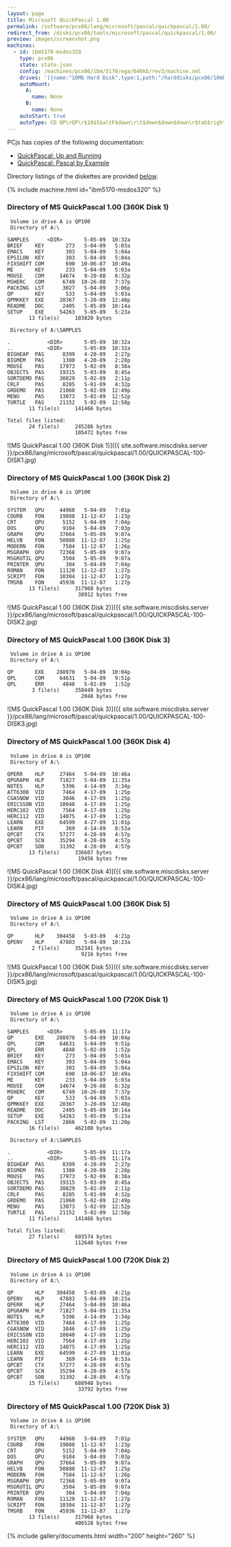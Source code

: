 ```yaml
---
layout: page
title: Microsoft QuickPascal 1.00
permalink: /software/pcx86/lang/microsoft/pascal/quickpascal/1.00/
redirect_from: /disks/pcx86/tools/microsoft/pascal/quickpascal/1.00/
preview: images/screenshot.png
machines:
  - id: ibm5170-msdos320
    type: pcx86
    state: state.json
    config: /machines/pcx86/ibm/5170/ega/640kb/rev3/machine.xml
    drives: '[{name:"10Mb Hard Disk",type:1,path:"/harddisks/pcx86/10mb/MSDOS320-C400.json"}]'
    autoMount:
      A:
        name: None
      B:
        name: None
    autoStart: true
    autoType: CD QP\rQP\r$10$5$altF$down\r\t$down$down$down\r$tab$right$right\r$20$5$altR$down\rI
---
```


PCjs has copies of the following documentation:

- [QuickPascal: Up and Running](https://1drv.ms/b/s!ArcO_mFRe1Z9gqFOML1HOTUKRFZLEQ)
- [QuickPascal: Pascal by Example](https://1drv.ms/b/s!ArcO_mFRe1Z9gqFVsisy9Gka2J_GxA)

Directory listings of the diskettes are provided [below](#directory-of-ms-quickpascal-100-360k-disk-1-setuputilities).

{% include machine.html id="ibm5170-msdos320" %}

### Directory of MS QuickPascal 1.00 (360K Disk 1)

     Volume in drive A is QP100
     Directory of A:\

    SAMPLES      <DIR>       5-05-89  10:32a
    BRIEF    KEY       273   5-04-89   5:03a
    EMACS    KEY       303   5-04-89   5:04a
    EPSILON  KEY       303   5-04-89   5:04a
    FIXSHIFT COM       690  10-06-87  10:49a
    ME       KEY       233   5-04-89   5:03a
    MOUSE    COM     14674   9-20-88   6:32p
    MSHERC   COM      6749  10-26-88   7:37p
    PACKING  LST      3027   5-04-89   3:06p
    QP       KEY       533   5-04-89   5:03a
    QPMKKEY  EXE     20367   3-20-89  12:48p
    README   DOC      2405   5-05-89  10:14a
    SETUP    EXE     54263   5-05-89   5:23a
           13 file(s)     103820 bytes

     Directory of A:\SAMPLES

    .            <DIR>       5-05-89  10:32a
    ..           <DIR>       5-05-89  10:32a
    BIGHEAP  PAS      8399   4-20-89   2:27p
    BIGMEM   PAS      1380   4-20-89   2:28p
    MOUSE    PAS     17973   5-02-89   8:38a
    OBJECTS  PAS     19315   5-03-89   8:45a
    SORTDEMO PAS     30829   5-02-89   2:11p
    CRLF     PAS      8285   5-01-89   4:32p
    GRDEMO   PAS     21060   5-02-89  12:49p
    MENU     PAS     13073   5-02-89  12:52p
    TURTLE   PAS     21152   5-02-89  12:58p
           11 file(s)     141466 bytes

    Total files listed:
           24 file(s)     245286 bytes
                          105472 bytes free

![MS QuickPascal 1.00 (360K Disk 1)]({{ site.software.miscdisks.server }}/pcx86/lang/microsoft/pascal/quickpascal/1.00/QUICKPASCAL-100-DISK1.jpg)

### Directory of MS QuickPascal 1.00 (360K Disk 2)

     Volume in drive A is QP100
     Directory of A:\

    SYSTEM   QPU     44960   5-04-89   7:01p
    COURB    FON     19088  11-12-87   1:23p
    CRT      QPU      5152   5-04-89   7:04p
    DOS      QPU      9104   5-04-89   7:03p
    GRAPH    QPU     37664   5-05-89   9:07a
    HELVB    FON     50880  11-12-87   1:25p
    MODERN   FON      7584  11-12-87   1:26p
    MSGRAPH  QPU     72368   5-05-89   9:07a
    MSGRUTIL QPU      3504   5-05-89   9:07a
    PRINTER  QPU       304   5-04-89   7:04p
    ROMAN    FON     11120  11-12-87   1:27p
    SCRIPT   FON     10304  11-12-87   1:27p
    TMSRB    FON     45936  11-12-87   1:27p
           13 file(s)     317968 bytes
                           38912 bytes free

![MS QuickPascal 1.00 (360K Disk 2)]({{ site.software.miscdisks.server }}/pcx86/lang/microsoft/pascal/quickpascal/1.00/QUICKPASCAL-100-DISK2.jpg)

### Directory of MS QuickPascal 1.00 (360K Disk 3)

     Volume in drive A is QP100
     Directory of A:\

    QP       EXE    288970   5-04-89  10:04p
    QPL      COM     64631   5-04-89   9:51p
    QPL      ERR      4848   5-02-89   1:52p
            3 file(s)     358449 bytes
                            2048 bytes free

![MS QuickPascal 1.00 (360K Disk 3)]({{ site.software.miscdisks.server }}/pcx86/lang/microsoft/pascal/quickpascal/1.00/QUICKPASCAL-100-DISK3.jpg)

### Directory of MS QuickPascal 1.00 (360K Disk 4)

     Volume in drive A is QP100
     Directory of A:\

    QPERR    HLP     27464   5-04-89  10:46a
    QPGRAPH  HLP     71827   5-04-89  11:35a
    NOTES    HLP      5396   4-14-89   3:34p
    ATT6300  VID      7464   4-17-89   1:25p
    CGASNOW  VID      3846   4-17-89   1:25p
    ERICSSON VID     10040   4-17-89   1:25p
    HERC102  VID      7564   4-17-89   1:25p
    HERC112  VID     14075   4-17-89   1:25p
    LEARN    EXE     64599   4-27-89  11:01p
    LEARN    PIF       369   4-14-89   8:53a
    QPCBT    CTX     57277   4-28-89   4:57p
    QPCBT    SCN     35294   4-28-89   4:57p
    QPCBT    SOB     31392   4-28-89   4:57p
           13 file(s)     336607 bytes
                           19456 bytes free

![MS QuickPascal 1.00 (360K Disk 4)]({{ site.software.miscdisks.server }}/pcx86/lang/microsoft/pascal/quickpascal/1.00/QUICKPASCAL-100-DISK4.jpg)

### Directory of MS QuickPascal 1.00 (360K Disk 5)

     Volume in drive A is QP100
     Directory of A:\

    QP       HLP    304458   5-03-89   4:21p
    QPENV    HLP     47883   5-04-89  10:23a
            2 file(s)     352341 bytes
                            9216 bytes free

![MS QuickPascal 1.00 (360K Disk 5)]({{ site.software.miscdisks.server }}/pcx86/lang/microsoft/pascal/quickpascal/1.00/QUICKPASCAL-100-DISK5.jpg)

### Directory of MS QuickPascal 1.00 (720K Disk 1)

     Volume in drive A is QP100
     Directory of A:\

    SAMPLES      <DIR>       5-05-89  11:17a
    QP       EXE    288970   5-04-89  10:04p
    QPL      COM     64631   5-04-89   9:51p
    QPL      ERR      4848   5-02-89   1:52p
    BRIEF    KEY       273   5-04-89   5:03a
    EMACS    KEY       303   5-04-89   5:04a
    EPSILON  KEY       303   5-04-89   5:04a
    FIXSHIFT COM       690  10-06-87  10:49a
    ME       KEY       233   5-04-89   5:03a
    MOUSE    COM     14674   9-20-88   6:32p
    MSHERC   COM      6749  10-26-88   7:37p
    QP       KEY       533   5-04-89   5:03a
    QPMKKEY  EXE     20367   3-20-89  12:48p
    README   DOC      2405   5-05-89  10:14a
    SETUP    EXE     54263   5-05-89   5:23a
    PACKING  LST      2866   5-02-89  11:20p
           16 file(s)     462108 bytes

     Directory of A:\SAMPLES

    .            <DIR>       5-05-89  11:17a
    ..           <DIR>       5-05-89  11:17a
    BIGHEAP  PAS      8399   4-20-89   2:27p
    BIGMEM   PAS      1380   4-20-89   2:28p
    MOUSE    PAS     17973   5-02-89   8:38a
    OBJECTS  PAS     19315   5-03-89   8:45a
    SORTDEMO PAS     30829   5-02-89   2:11p
    CRLF     PAS      8285   5-01-89   4:32p
    GRDEMO   PAS     21060   5-02-89  12:49p
    MENU     PAS     13073   5-02-89  12:52p
    TURTLE   PAS     21152   5-02-89  12:58p
           11 file(s)     141466 bytes

    Total files listed:
           27 file(s)     603574 bytes
                          112640 bytes free

### Directory of MS QuickPascal 1.00 (720K Disk 2)

     Volume in drive A is QP100
     Directory of A:\

    QP       HLP    304458   5-03-89   4:21p
    QPENV    HLP     47883   5-04-89  10:23a
    QPERR    HLP     27464   5-04-89  10:46a
    QPGRAPH  HLP     71827   5-04-89  11:35a
    NOTES    HLP      5396   4-14-89   3:34p
    ATT6300  VID      7464   4-17-89   1:25p
    CGASNOW  VID      3846   4-17-89   1:25p
    ERICSSON VID     10040   4-17-89   1:25p
    HERC102  VID      7564   4-17-89   1:25p
    HERC112  VID     14075   4-17-89   1:25p
    LEARN    EXE     64599   4-27-89  11:01p
    LEARN    PIF       369   4-14-89   8:53a
    QPCBT    CTX     57277   4-28-89   4:57p
    QPCBT    SCN     35294   4-28-89   4:57p
    QPCBT    SOB     31392   4-28-89   4:57p
           15 file(s)     688948 bytes
                           33792 bytes free

### Directory of MS QuickPascal 1.00 (720K Disk 3)

     Volume in drive A is QP100
     Directory of A:\

    SYSTEM   QPU     44960   5-04-89   7:01p
    COURB    FON     19088  11-12-87   1:23p
    CRT      QPU      5152   5-04-89   7:04p
    DOS      QPU      9104   5-04-89   7:03p
    GRAPH    QPU     37664   5-05-89   9:07a
    HELVB    FON     50880  11-12-87   1:25p
    MODERN   FON      7584  11-12-87   1:26p
    MSGRAPH  QPU     72368   5-05-89   9:07a
    MSGRUTIL QPU      3504   5-05-89   9:07a
    PRINTER  QPU       304   5-04-89   7:04p
    ROMAN    FON     11120  11-12-87   1:27p
    SCRIPT   FON     10304  11-12-87   1:27p
    TMSRB    FON     45936  11-12-87   1:27p
           13 file(s)     317968 bytes
                          406528 bytes free

<!-- Documentation -->

{% include gallery/documents.html width="200" height="260" %}
